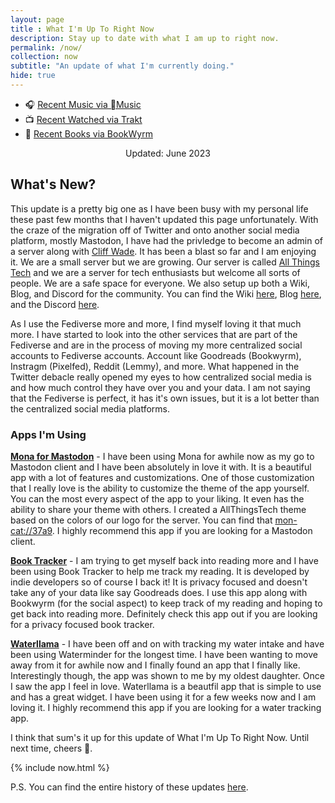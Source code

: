 ```yaml
--- 
layout: page
title : What I'm Up To Right Now
description: Stay up to date with what I am up to right now.
permalink: /now/
collection: now
subtitle: "An update of what I'm currently doing." 
hide: true
---
```


- 🎧 [Recent Music via Music](https://itunes.apple.com/profile/kylereddoch)
- 📺 [Recent Watched via Trakt](https://trakt.tv/users/kylereddoch/history)
- 📖 [Recent Books via BookWyrm](https://bookwyrm.social/user/kylewritescode)

<div style="width: 100%; text-align: center;">Updated: June 2023</div>

## What's New?

This update is a pretty big one as I have been busy with my personal life these past few months that I haven't updated this page unfortunately. With the craze of the migration off of Twitter and onto another social media platform, mostly Mastodon, I have had the privledge to become an admin of a server along with [Cliff Wade](https://allthingstech.social/@cliffwade). It has been a blast so far and I am enjoying it. We are a small server but we are growing. Our server is called [All Things Tech](https://allthingstech.social) and we are a server for tech enthusiasts but welcome all sorts of people. We are a safe space for everyone. We also setup up both a Wiki, Blog, and Discord for the community. You can find the Wiki [here](https://wiki.allthingstech.social), Blog [here](https://blog.allthingstech.social), and the Discord [here](https://chat.allthingstech.social).

As I use the Fediverse more and more, I find myself loving it that much more. I have started to look into the other services that are part of the Fediverse and are in the process of moving my more centralized social accounts to Fediverse accounts. Account like Goodreads (Bookwyrm), Instragm (Pixelfed), Reddit (Lemmy), and more. What happened in the Twitter debacle really opened my eyes to how centralized social media is and how much control they have over you and your data. I am not saying that the Fediverse is perfect, it has it's own issues, but it is a lot better than the centralized social media platforms.

### Apps I'm Using

**[Mona for Mastodon](https://apps.apple.com/us/app/mona-for-mastodon/id1659154653)** - I have been using Mona for awhile now as my go to Mastodon client and I have been absolutely in love it with. It is a beautiful app with a lot of features and customizations. One of those customization that I really love is the ability to customize the theme of the app yourself. You can the most every aspect of the app to your liking. It even has the ability to share your theme with others. I created a AllThingsTech theme based on the colors of our logo for the server. You can find that [mon-cat://37a9](mon-cat://37a9). I highly recommend this app if you are looking for a Mastodon client.

**[Book Tracker](https://apps.apple.com/app/id1491660771)** - I am trying to get myself back into reading more and I have been using Book Tracker to help me track my reading. It is developed by indie developers so of course I back it! It is privacy focused and doesn't take any of your data like say Goodreads does. I use this app along with Bookwyrm (for the social aspect) to keep track of my reading and hoping to get back into reading more. Definitely check this app out if you are looking for a privacy focused book tracker.

**[Waterllama](https://apps.apple.com/app/id1454778585)** - I have been off and on with tracking my water intake and have been using Waterminder for the longest time. I have been wanting to move away from it for awhile now and I finally found an app that I finally like. Interestingly though, the app was shown to me by my oldest daughter. Once I saw the app I feel in love. Waterllama is a beautfil app that is simple to use and has a great widget. I have been using it for a few weeks now and I am loving it. I highly recommend this app if you are looking for a water tracking app.

I think that sum's it up for this update of What I'm Up To Right Now. Until next time, cheers 🍻.

{% include now.html %}

P.S. You can find the entire history of these updates [here](https://www.kylereddoch.me/tags/#now).
